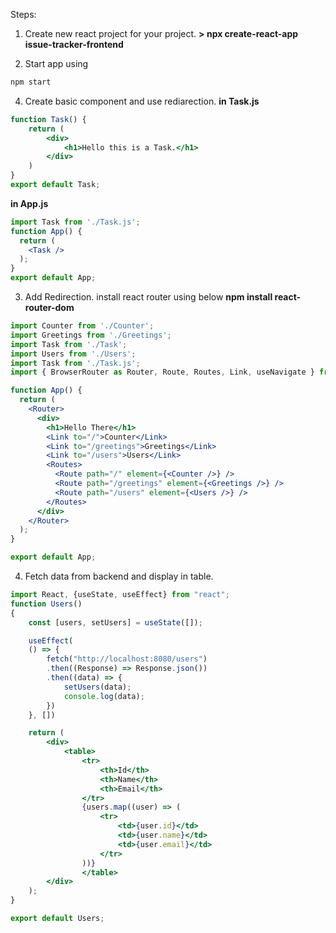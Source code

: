 
Steps:
1. Create new react project for your project.
**> npx create-react-app issue-tracker-frontend**

2. Start app using
```bash
npm start
```

4. Create basic component and use rediarection.
**in Task.js**
```jsx
function Task() {
    return (
        <div>
            <h1>Hello this is a Task.</h1>
        </div>
    )
}
export default Task;
```

**in App.js**
```jsx
import Task from './Task.js';
function App() {
  return (
    <Task />
  );
}
export default App;
```
3. Add Redirection.
install react router using below
**npm install react-router-dom**

```jsx
import Counter from './Counter';
import Greetings from './Greetings';
import Task from './Task';
import Users from './Users';
import Task from './Task.js';
import { BrowserRouter as Router, Route, Routes, Link, useNavigate } from 'react-router-dom';

function App() {
  return (
    <Router>
      <div>
        <h1>Hello There</h1>
        <Link to="/">Counter</Link>
        <Link to="/greetings">Greetings</Link>
        <Link to="/users">Users</Link>
        <Routes>
          <Route path="/" element={<Counter />} />
          <Route path="/greetings" element={<Greetings />} />
          <Route path="/users" element={<Users />} />
        </Routes>
      </div>
    </Router>
  );
}

export default App;
```

4. Fetch data from backend and display in table.
```jsx
import React, {useState, useEffect} from "react";
function Users()
{
    const [users, setUsers] = useState([]);

    useEffect(
    () => {
        fetch("http://localhost:8080/users")
        .then((Response) => Response.json())
        .then((data) => {
            setUsers(data);
            console.log(data);
        })
    }, [])

    return (
        <div>
            <table>
                <tr>
                    <th>Id</th>
                    <th>Name</th>
                    <th>Email</th>
                </tr>
                {users.map((user) => (
                    <tr>
                        <td>{user.id}</td>
                        <td>{user.name}</td>
                        <td>{user.email}</td>
                    </tr>
                ))}
                </table>
        </div>
    );
}

export default Users;
```


